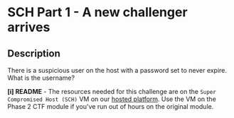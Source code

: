 # SCH Part 1 - A new challenger arrives

## Description

There is a suspicious user on the host with a password set to never expire. What is the username?

**[i] README** - The resources needed for this challenge are on the `Super Compromised Host (SCH)` VM on our [hosted platform](https://training.leveleffect.com/courses/2a4dccb7-3d5b-4312-816e-ef3728d25b67). Use the VM on the Phase 2 CTF module if you've run out of hours on the original module.

